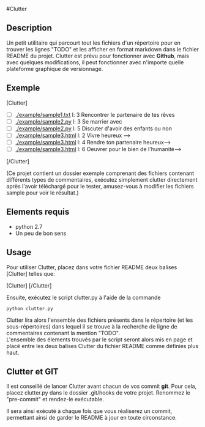 #Clutter

## Description

Un petit utilitaire qui parcourt tout les fichiers d'un répertoire pour en trouver les lignes "TODO" et les afficher en format markdown dans le fichier README du projet.
Clutter est prévu pour fonctionner avec **Github**, mais avec quelques modifications, il peut fonctionner avec n'importe quelle plateforme graphique de versionnage.

## Exemple

[Clutter]
- [ ] [./example/sample1.txt](/example/sample1.txt) l: 3  Rencontrer le partenaire de tes rêves
- [ ] [./example/sample2.py](/example/sample2.py) l: 3  Se marrier avec 
- [ ] [./example/sample2.py](/example/sample2.py) l: 5  Discuter d'avoir des enfants ou non
- [ ] [./example/sample3.html](/example/sample3.html) l: 2  Vivre heureux -->
- [ ] [./example/sample3.html](/example/sample3.html) l: 4 Rendre ton partenaire heureux-->
- [ ] [./example/sample3.html](/example/sample3.html) l: 6  Oeuvrer pour le bien de l'humanité-->  

[/Clutter]

(Ce projet contient un dossier exemple comprenant des fichiers contenant différents types de commentaires, exécutez simplement clutter directement après l'avoir téléchargé pour le tester, amusez-vous à modifier les fichiers sample pour voir le résultat.)

## Elements requis

* python 2.7
* Un peu de bon sens

## Usage

Pour utiliser Clutter, placez dans votre fichier README deux balises &#91;Clutter&#93; telles que:

&#91;Clutter&#93;
&#91;/Clutter&#93;
    
Ensuite, exécutez le script clutter.py à l'aide de la commande 

    python clutter.py
    
Clutter lira alors l'ensemble des fichiers présents dans le répertoire (et les sous-répertoires) dans lequel il se trouve à la recherche de ligne de commentaires contenant la mention "TODO".  
L'ensemble des élements trouvés par le script seront alors mis en page et placé entre les deux balises Clutter du fichier README comme définies plus haut.

## Clutter et GIT

Il est conseillé de lancer Clutter avant chacun de vos commit **git**. 
Pour cela, placez clutter.py dans le dossier .git/hooks de votre projet. Renommez le "pre-commit" et rendez-le exécutable. 

Il sera ainsi exécuté à chaque fois que vous réaliserez un commit, permettant ainsi de garder le README à jour en toute circonstance.

